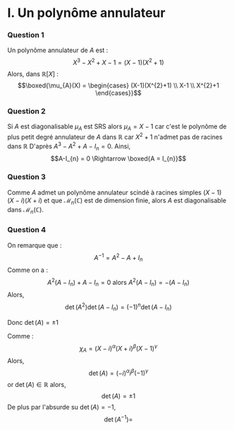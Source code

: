 # I. Un polynôme annulateur
### Question 1
Un polynôme annulateur de $A$ est : 
$$X^{3} - X^{2} + X - 1 = \left( X-1 \right)\left(X^{2} +1 \right)$$
Alors, dans $\mathbb{R}[X]$ : 
$$\boxed{\mu_{A}(X) = \begin{cases}
(X-1)(X^{2}+1) \\
X-1 \\
X^{2}+1
\end{cases}}$$

### Question 2
Si $A$ est diagonalisable $\mu_{A}$ est SRS alors $\mu_{A} = X-1$ car c'est le polynôme de plus petit degré annulateur de $A$ dans $\mathbb{R}$ car $X^{2}+1$ n'admet pas de racines dans $\mathbb{R}$
D'après $A^{3} - A^{2} + A - I_{n} = 0$.
Ainsi, 
$$A-I_{n} = 0 \Rightarrow \boxed{A = I_{n}}$$

### Question 3
Comme $A$ admet un polynôme annulateur scindé à racines simples $(X-1)(X-i)(X+i)$ et que $\mathcal{M}_{n}(\mathbb{C})$ est de dimension finie, alors $A$ est diagonalisable dans $\mathcal{M}_{n}(\mathbb{C})$.


### Question 4
On remarque que : 
$$A^{-1} = A^{2}-A+I_{n}$$
Comme on a :
$$A^{2}(A-I_{n}) + A-I_{n} = 0 \text{ alors } A^{2}(A-I_{n}) = -(A-I_{n})$$
Alors, 
$$\det(A^{2})\det(A-I_{n}) = (-1)^{n}\det(A-I_{n})$$

Donc $\det(A) = \pm 1$

Comme : 
$$\chi_{A} = (X-i)^{\alpha}(X+i)^{\beta}(X-1)^{\gamma}$$
Alors, 
$$\det(A) = (-i)^{\alpha}i^{\beta}(-1)^{\gamma}$$
or $\det(A) \in \mathbb{R}$ alors,
$$\det(A) = \pm 1$$
De plus par l'absurde su $\det(A) = -1$, 
$$\det(A^{-1}) = $$
